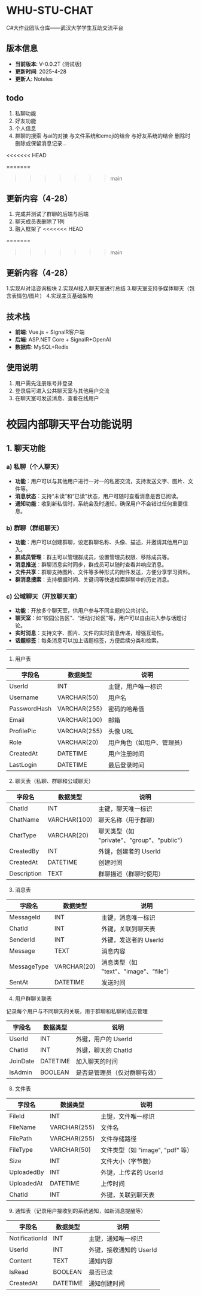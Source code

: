# WHU-STU-CHAT
C#大作业团队仓库——武汉大学学生互助交流平台

## 版本信息
- **当前版本**: V-0.0.2T (测试版)
- **更新时间**: 2025-4-28
- **更新人**: Noteles

## todo
1. 私聊功能
2. 好友功能
3. 个人信息
4. 群聊的搜索 与ai的对接 与文件系统和emoji的结合 与好友系统的结合 删除时删除或保留消息记录...

<<<<<<< HEAD


=======
>>>>>>> main
## 更新内容（4-28）
1. 完成并测试了群聊的后端与后端
2. 聊天成员表删除了1列
3. 融入框架了
<<<<<<< HEAD

=======
>>>>>>> main

## 更新内容（4-28）
1.实现AI对话咨询板块
2.实现AI接入聊天室进行总结
3.聊天室支持多媒体聊天（包含表情包/图片）
4.实现主页基础架构

## 技术栈
- **前端**: Vue.js + SignalR客户端
- **后端**: ASP.NET Core + SignalR+OpenAI
- **数据库**: MySQL+Redis

## 使用说明
1. 用户需先注册账号并登录
2. 登录后可进入公共聊天室与其他用户交流
3. 在聊天室可发送消息、查看在线用户
# 校园内部聊天平台功能说明

## 1. 聊天功能

### a) 私聊（个人聊天）
- **功能**：用户可以与其他用户进行一对一的私密交流，支持发送文字、图片、文件等。
- **消息状态**：支持“未读”和“已读”状态，用户可随时查看消息是否已阅读。
- **通知功能**：收到新私信时，系统会及时通知，确保用户不会错过任何重要信息。

### b) 群聊（群组聊天）
- **功能**：用户可以创建群聊，设定群聊名称、头像、描述，并邀请其他用户加入。
- **群成员管理**：群主可以管理群成员，设置管理员权限、移除成员等。
- **消息推送**：群聊消息实时同步，群成员可以随时查看并响应消息。
- **文件共享**：群聊支持图片、文件等多种形式的附件发送，方便分享学习资料。
- **群消息搜索**：支持根据时间、关键词等快速检索群聊中的历史消息。

### c) 公域聊天（开放聊天室）
- **功能**：开放多个聊天室，供用户参与不同主题的公共讨论。
- **聊天室**：如“校园公告区”、“活动讨论区”等，用户可以自由进入参与话题讨论。
- **实时消息**：支持文字、图片、文件的实时消息传递，增强互动性。
- **话题标签**：每条消息可以加上话题标签，方便后续分类和检索。

---




1. 用户表

| 字段名          | 数据类型         | 说明            |
| ------------ | ------------ | ------------- |
| UserId       | INT          | 主键，用户唯一标识     |
| Username     | VARCHAR(50)  | 用户名           |
| PasswordHash | VARCHAR(255) | 密码的哈希值        |
| Email        | VARCHAR(100) | 邮箱            |
| ProfilePic   | VARCHAR(255) | 头像 URL        |
| Role         | VARCHAR(20)  | 用户角色（如用户、管理员） |
| CreatedAt    | DATETIME     | 用户注册时间        |
| LastLogin    | DATETIME     | 最后登录时间        |

2. 聊天表（私聊、群聊和公域聊天）

| 字段名         | 数据类型         | 说明                                 |
| ----------- | ------------ | ---------------------------------- |
| ChatId      | INT          | 主键，聊天唯一标识                          |
| ChatName    | VARCHAR(100) | 聊天名称（用于群聊）                         |
| ChatType    | VARCHAR(20)  | 聊天类型（如 "private"、"group"、"public"） |
| CreatedBy   | INT          | 外键，创建者的 UserId                     |
| CreatedAt   | DATETIME     | 创建时间                               |
| Description | TEXT         | 群聊描述（群聊时使用）                        |

3. 消息表

| 字段名         | 数据类型        | 说明                            |
| ----------- | ----------- | ----------------------------- |
| MessageId   | INT         | 主键，消息唯一标识                     |
| ChatId      | INT         | 外键，关联到聊天表                     |
| SenderId    | INT         | 外键，发送者的 UserId                |
| Message     | TEXT        | 消息内容                          |
| MessageType | VARCHAR(20) | 消息类型（如 "text"、"image"、"file"） |
| SentAt      | DATETIME    | 发送时间                          |


4. 用户群聊关联表

记录每个用户与不同聊天的关联，用于群聊和私聊的成员管理

| 字段名      | 数据类型     | 说明             |
| -------- | -------- | -------------- |
| UserId   | INT      | 外键，用户的 UserId  |
| ChatId   | INT      | 外键，聊天的 ChatId  |
| JoinDate | DATETIME | 加入聊天的时间        |
| IsAdmin  | BOOLEAN  | 是否是管理员（仅对群聊有效） |

8. 文件表

| 字段名        | 数据类型         | 说明                       |
| ---------- | ------------ | ------------------------ |
| FileId     | INT          | 主键，文件唯一标识                |
| FileName   | VARCHAR(255) | 文件名                      |
| FilePath   | VARCHAR(255) | 文件存储路径                   |
| FileType   | VARCHAR(50)  | 文件类型（如 "image", "pdf" 等） |
| Size       | INT          | 文件大小（字节数）                |
| UploadedBy | INT          | 外键，上传者的 UserId           |
| UploadedAt | DATETIME     | 上传时间                     |
| ChatId     | INT          | 外键，关联到聊天表                |

9. 通知表（记录用户接收到的系统通知，如新消息提醒等）

|字段名|数据类型|说明|
|---|---|---|
|NotificationId|INT|主键，通知唯一标识|
|UserId|INT|外键，接收通知的 UserId|
|Content|TEXT|通知内容|
|IsRead|BOOLEAN|是否已读|
|CreatedAt|DATETIME|通知创建时间|
